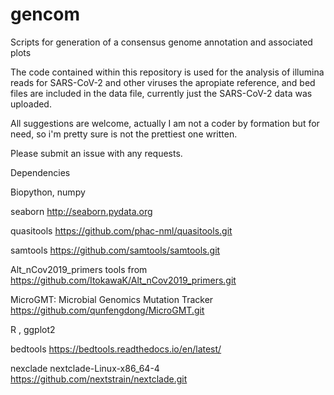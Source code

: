 # gencom
Scripts for generation of a consensus genome annotation and associated plots

The code contained within this repository is used for the analysis of illumina reads for SARS-CoV-2 and other viruses the apropiate reference, and bed files are included in the data file, currently just the SARS-CoV-2 data was uploaded.

All suggestions are welcome, actually I am not a coder by formation but for need, so i'm pretty sure is not the prettiest one written.

Please submit an issue with any requests.


Dependencies

Biopython, numpy

seaborn http://seaborn.pydata.org

quasitools https://github.com/phac-nml/quasitools.git

samtools https://github.com/samtools/samtools.git

Alt_nCov2019_primers tools from https://github.com/ItokawaK/Alt_nCov2019_primers.git

MicroGMT: Microbial Genomics Mutation Tracker https://github.com/qunfengdong/MicroGMT.git

R , ggplot2

bedtools https://bedtools.readthedocs.io/en/latest/

nexclade nextclade-Linux-x86_64-4 https://github.com/nextstrain/nextclade.git

